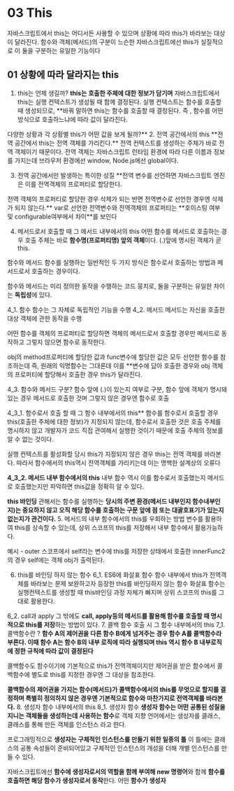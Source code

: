 # 03 This

자바스크립트에서 this는 어디서든 사용할 수 있으며 상황에 따라 this가 바라보는 대상이 달라진다.
함수와 객체(메서드)의 구분이 느슨한 자바스크립트에선 this가 실질적으로 이 둘을 구분하는 유일한 기능이다

## 01 상황에 따라 달라지는 this

1. this는 언제 생길까?
   **this는 호출한 주체에 대한 정보가 담기며** 자바스크립트에서 this는 실행 컨텍스트가 생성될 때 함께 결정된다.
   실행 컨텍스트는 함수를 호출할 때 생성되므로, \*\*바꿔 말하면 this는 함수를 호출할 때 결정된다. 즉 , 함수를 어떤 방식으로 호출하느냐에 따라 값이 달라진다.

다양한 상황과 각 상황별 this가 어떤 값을 보게 될까?** 2. 전역 공간에서의 this
**전역 공간에서 this는 전역 객체를 가리킨다.\*\* 전역 컨텍스트를 생성하는 주체가 바로 전역 객체이기 때문이다.
전역 객체는 자바스크립트 런타임 환경에 따라 다른 이름과 정보를 가지는데 브라우저 환경에선 window, Node.js에선 global이다.

3. 전역 공간에서만 발생하는 특이한 성질
   \*\*전역 변수를 선언하면 자바스크립트 엔진은 이를 전역객체의 프로퍼티로 할당한다.

전역 객체의 프로퍼티로 할당한 경우 삭제가 되는 반면 전역변수로 선언한 경우엔 삭제가 되지 않는다.**
var로 선언한 전역변수와 전역객체의 프로퍼티는 **호이스팅 여부 및 configurable여부에서 차이\*\*를 보인다

4.  메서드로서 호출할 때 그 메서드 내부에서의 this
    어떤 함수를 메서드로 호출하는 경우 호출 주체는 바로 **함수명(프로퍼티명) 앞의 객체**이다. (.)앞에 명시된 객체가 곧 this.

함수와 메서드
함수를 실행하는 일반적인 두 가지 방식은 함수로서 호출하는 방법과 메서드로서 호출하는 경우이다.

함수와 메서드는 미리 정의한 동작을 수행하는 코드 뭉치로, 둘을 구분하는 유일한 차이는 **독립성**에 있다.

4_1. 함수
함수는 그 자체로 독립적인 기능을 수행
4_2. 메서드
메서드는 자신을 호출한 대상 객체에 관한 동작을 수행

어떤 함수를 객체의 프로퍼티로 할당하면 객체의 메서드로서 호출할 경우만 메서드로 동작하고 그렇지 않으면 함수로 동작한다.

obj의 method프로퍼티에 할당한 값과 func변수에 할당한 값은 모두 선언한 함수를 참조하는데 즉, 원래의 익명함수는 그대론데 이를 \*\*변수에 담아 호출한 경우와 obj 객체의 프로퍼티에 할당해서 호출한 경우 this가 달라진다.

4_3. 함수와 메서드 구분?
함수 앞에 (.)이 있는지 여부로 구분, 함수 앞에 객체가 명시돼 있는 경우 메서드로 호출한 것며 그렇지 않은 경우엔 함수로 호출

4_3_1. 함수로서 호출 할 때 그 함수 내부에서의 this\*\*
함수를 함수로서 호출할 경우 this(호출한 주체에 대한 정보)가 지정되지 않는데, 함수로서 호출한 것은 호출 주체를 명시하지 않고 개발자가 코드 직접 관여해서 실행한 것이기 때문에 호출 주체의 정보를 알 수 없는 것이다.

실행 컨텍스트를 활성화할 당시 this가 지정되지 않은 경우 this는 전역 객체를 바라본다. 따라서 함수에서의 this역시 전역객체를 가리키는데 이는 명백한 설계상의 오류다

**4_3_2. 메서드 내부 함수에서의 this**
내부 함수 역시 이를 함수로서 호출했는지 메서드로 호출했는지만 파악하면 this값을 정확히 알 수 있다.

**this 바인딩** 관해서는 함수를 실행하는 **당시의 주변 환경(메서드 내부인지 함수내부인지)는 중요하지 않고 오직 해당 함수를 호출하는 구문 앞에 점 또는 대괄호표기가 있는지 없는지가 관건이다.** 5. 메서드의 내부 함수에서의 this를 우회하는 방법
변수를 활용하여 this를 상속할 수 있는데, 상위 스코프의 this를 저장해서 내부 함수에서 활용가능하다.

예시 - outer 스코프에서 self라는 변수에 this를 저장한 상태에서 호출한 innerFunc2의 경우 self에는 객체 obj가 출력된다.

6. this를 바인딩 하지 않는 함수
   6_1. ES6에 화살표 함수
   함수 내부에서 this가 전역객체를 바라보는 문제 보완하고자 등장한 this를 바인딩하지 않는 함수
   화살표 함수는 실행컨텍스트를 생성할 때 this바인딩 과정 자체가 빠지며 상위 스코프의 this를 그대로 활용한다.

6_2. call과 apply
그 밖에도 **call, apply등의 메서드를 활용해 함수를 호출할 때 명시적으로 this를 저장**하는 방법이 있다. 7. 콜백 함수 호출 시 그 함수 내부에서의 this
7_1. 콜백함수란 ?
**함수 A의 제어권을 다른 함수 B에게 넘겨주는 경우 함수 A를 콜백함수라 부른다.
이때 함수 A는 함수 B의 내부 로직에 따라 실행되며 this 역시 함수 B 내부로직에 정한 규칙에 따라 값이 결정된다**

콜백함수도 함수이기에 기본적으로 this가 전역객체이지만 제어권을 받은 함수에서 콜백함수에 별도로 this를 지정한 경우엔 그 대상을 참조한다.

**콜백함수의 제어권을 가지는 함수(메서드)가 콜백함수에서의 this를 무엇으로 할지를 결정하며 특별히 정의하지 않은 경우엔 기본적으로 함수와 마찬가지로 전역객체를 바라본다.** 8. 생성자 함수 내부에서의 this
8_1. 생성자 함수
**생성자 함수는 어떤 공통된 성질을 지니는 객체들을 생성하는데 사용하는 함수**로 객체 지향 언어에서는 생성자를 클래스, 클래스를 통해 만든 객체를 인스턴스 라고 한다.

프로그래밍적으로 **생성자는 구체적인 인스턴스를 만들기 위한 일종의 틀**
이 틀에는 클래스의 공통 속성들이 준비되어있고 구체적인 인스턴스의 개성을 더해 개별 인스턴스를 만들 수 있다.

자바스크립트에선 **함수에 생성자로서의 역할을 함께 부여해 new 명령어**와 함께 **함수를 호출하면 해당 함수가 생성자로서 동작**한다.
어떤 **함수가 생성자**
